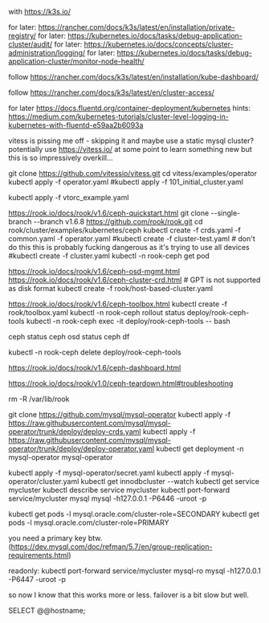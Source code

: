 with https://k3s.io/

for later: https://rancher.com/docs/k3s/latest/en/installation/private-registry/
for later: https://kubernetes.io/docs/tasks/debug-application-cluster/audit/
for later: https://kubernetes.io/docs/concepts/cluster-administration/logging/
for later: https://kubernetes.io/docs/tasks/debug-application-cluster/monitor-node-health/

follow https://rancher.com/docs/k3s/latest/en/installation/kube-dashboard/

follow https://rancher.com/docs/k3s/latest/en/cluster-access/

for later https://docs.fluentd.org/container-deployment/kubernetes
hints: https://medium.com/kubernetes-tutorials/cluster-level-logging-in-kubernetes-with-fluentd-e59aa2b6093a





vitess is pissing me off - skipping it and maybe use a static mysql cluster?
potentially use https://vitess.io/ at some point to learn something new but this is so impressively overkill...

git clone https://github.com/vitessio/vitess.git
cd vitess/examples/operator
kubectl apply -f operator.yaml
#kubectl apply -f 101_initial_cluster.yaml

kubectl apply -f vtorc_example.yaml












https://rook.io/docs/rook/v1.6/ceph-quickstart.html
git clone --single-branch --branch v1.6.8 https://github.com/rook/rook.git
cd rook/cluster/examples/kubernetes/ceph
kubectl create -f crds.yaml -f common.yaml -f operator.yaml
#kubectl create -f cluster-test.yaml # don't do this this is probably fucking dangerous as it's trying to use all devices
#kubectl create -f cluster.yaml
kubectl -n rook-ceph get pod

https://rook.io/docs/rook/v1.6/ceph-osd-mgmt.html
https://rook.io/docs/rook/v1.6/ceph-cluster-crd.html
\# GPT is not supported as disk format
kubectl create -f rook/host-based-cluster.yaml




https://rook.io/docs/rook/v1.6/ceph-toolbox.html
kubectl create -f rook/toolbox.yaml 
kubectl -n rook-ceph rollout status deploy/rook-ceph-tools
kubectl -n rook-ceph exec -it deploy/rook-ceph-tools -- bash


ceph status
ceph osd status
ceph df

kubectl -n rook-ceph delete deploy/rook-ceph-tools


https://rook.io/docs/rook/v1.6/ceph-dashboard.html



https://rook.io/docs/rook/v1.0/ceph-teardown.html#troubleshooting

rm -R /var/lib/rook




git clone https://github.com/mysql/mysql-operator
kubectl apply -f https://raw.githubusercontent.com/mysql/mysql-operator/trunk/deploy/deploy-crds.yaml
kubectl apply -f https://raw.githubusercontent.com/mysql/mysql-operator/trunk/deploy/deploy-operator.yaml
kubectl get deployment -n mysql-operator mysql-operator

kubectl apply -f mysql-operator/secret.yaml
kubectl apply -f mysql-operator/cluster.yaml
kubectl get innodbcluster --watch
kubectl get service mycluster
kubectl describe service mycluster
kubectl port-forward service/mycluster mysql
mysql -h127.0.0.1 -P6446 -uroot -p

kubectl get pods -l mysql.oracle.com/cluster-role=SECONDARY
kubectl get pods -l mysql.oracle.com/cluster-role=PRIMARY

you need a primary key btw. (https://dev.mysql.com/doc/refman/5.7/en/group-replication-requirements.html)

readonly:
kubectl port-forward service/mycluster mysql-ro
mysql -h127.0.0.1 -P6447 -uroot -p

so now I know that this works more or less. failover is a bit slow but well.

SELECT @@hostname;